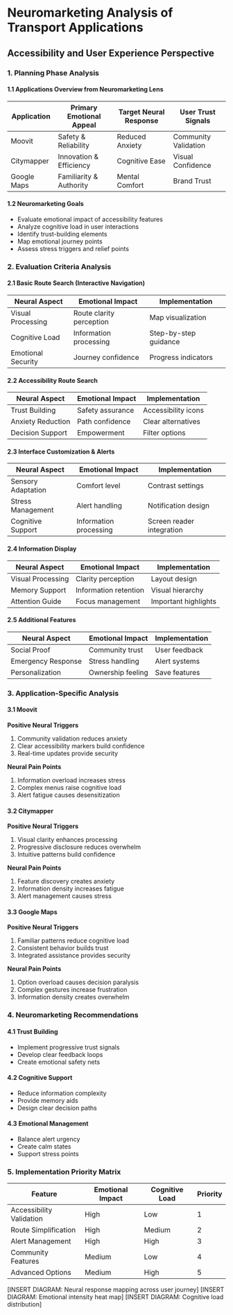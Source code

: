# Neuromarketing Analysis of Transport Applications
## Accessibility and User Experience Perspective

### 1. Planning Phase Analysis

#### 1.1 Applications Overview from Neuromarketing Lens
| Application | Primary Emotional Appeal | Target Neural Response | User Trust Signals |
|------------|-------------------------|------------------------|-------------------|
| Moovit | Safety & Reliability | Reduced Anxiety | Community Validation |
| Citymapper | Innovation & Efficiency | Cognitive Ease | Visual Confidence |
| Google Maps | Familiarity & Authority | Mental Comfort | Brand Trust |

#### 1.2 Neuromarketing Goals
- Evaluate emotional impact of accessibility features
- Analyze cognitive load in user interactions
- Identify trust-building elements
- Map emotional journey points
- Assess stress triggers and relief points

### 2. Evaluation Criteria Analysis

#### 2.1 Basic Route Search (Interactive Navigation)
| Neural Aspect | Emotional Impact | Implementation |
|--------------|------------------|----------------|
| Visual Processing | Route clarity perception | Map visualization |
| Cognitive Load | Information processing | Step-by-step guidance |
| Emotional Security | Journey confidence | Progress indicators |

#### 2.2 Accessibility Route Search
| Neural Aspect | Emotional Impact | Implementation |
|--------------|------------------|----------------|
| Trust Building | Safety assurance | Accessibility icons |
| Anxiety Reduction | Path confidence | Clear alternatives |
| Decision Support | Empowerment | Filter options |

#### 2.3 Interface Customization & Alerts
| Neural Aspect | Emotional Impact | Implementation |
|--------------|------------------|----------------|
| Sensory Adaptation | Comfort level | Contrast settings |
| Stress Management | Alert handling | Notification design |
| Cognitive Support | Information processing | Screen reader integration |

#### 2.4 Information Display
| Neural Aspect | Emotional Impact | Implementation |
|--------------|------------------|----------------|
| Visual Processing | Clarity perception | Layout design |
| Memory Support | Information retention | Visual hierarchy |
| Attention Guide | Focus management | Important highlights |

#### 2.5 Additional Features
| Neural Aspect | Emotional Impact | Implementation |
|--------------|------------------|----------------|
| Social Proof | Community trust | User feedback |
| Emergency Response | Stress handling | Alert systems |
| Personalization | Ownership feeling | Save features |

### 3. Application-Specific Analysis

#### 3.1 Moovit
**Positive Neural Triggers**
1. Community validation reduces anxiety
2. Clear accessibility markers build confidence
3. Real-time updates provide security

**Neural Pain Points**
1. Information overload increases stress
2. Complex menus raise cognitive load
3. Alert fatigue causes desensitization

#### 3.2 Citymapper
**Positive Neural Triggers**
1. Visual clarity enhances processing
2. Progressive disclosure reduces overwhelm
3. Intuitive patterns build confidence

**Neural Pain Points**
1. Feature discovery creates anxiety
2. Information density increases fatigue
3. Alert management causes stress

#### 3.3 Google Maps
**Positive Neural Triggers**
1. Familiar patterns reduce cognitive load
2. Consistent behavior builds trust
3. Integrated assistance provides security

**Neural Pain Points**
1. Option overload causes decision paralysis
2. Complex gestures increase frustration
3. Information density creates overwhelm

### 4. Neuromarketing Recommendations

#### 4.1 Trust Building
- Implement progressive trust signals
- Develop clear feedback loops
- Create emotional safety nets

#### 4.2 Cognitive Support
- Reduce information complexity
- Provide memory aids
- Design clear decision paths

#### 4.3 Emotional Management
- Balance alert urgency
- Create calm states
- Support stress points

### 5. Implementation Priority Matrix

| Feature | Emotional Impact | Cognitive Load | Priority |
|---------|-----------------|----------------|----------|
| Accessibility Validation | High | Low | 1 |
| Route Simplification | High | Medium | 2 |
| Alert Management | High | High | 3 |
| Community Features | Medium | Low | 4 |
| Advanced Options | Medium | High | 5 |

[INSERT DIAGRAM: Neural response mapping across user journey]
[INSERT DIAGRAM: Emotional intensity heat map]
[INSERT DIAGRAM: Cognitive load distribution] 